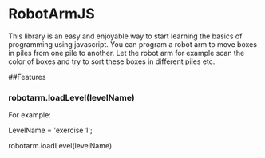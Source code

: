 # RobotArmJS

This library is an easy and enjoyable way to start learning the basics of programming using javascript. You can program a robot arm to move boxes in piles from one pile to another. Let the robot arm for example scan the color of boxes and try to sort these boxes in different piles etc.

##Features
### robotarm.loadLevel(levelName) 
For example: 

LevelName = 'exercise 1';

robotarm.loadLevel(levelName) 


